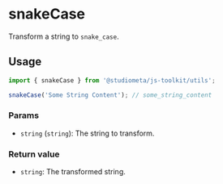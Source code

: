 # snakeCase

Transform a string to `snake_case`.

## Usage

```js
import { snakeCase } from '@studiometa/js-toolkit/utils';

snakeCase('Some String Content'); // some_string_content
```

### Params

- `string` (`string`): The string to transform.

### Return value

- `string`: The transformed string.

